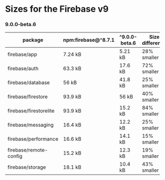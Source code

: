 # Sizes for the Firebase v9
### 9.0.0-beta.6

| package                | npm:firebase@^8.7.1 | ^9.0.0-beta.6 | Size difference |
| ---------------------- | ------------------- | ------------- | --------------- |
| firebase/app           | 7.24 kB             | 5.21 kB       | 28% smaller     |
| firebase/auth          | 63.3 kB             | 17.6 kB       | 72% smaller     |
| firebase/database      | 56 kB               | 41.8 kB       | 25% smaller     |
| firebase/firestore     | 93.9 kB             | 56 kB         | 40% smaller     |
| firebase/firestorelite | 93.9 kB             | 15.2 kB       | 84% smaller     |
| firebase/messaging     | 16.4 kB             | 12.2 kB       | 25% smaller     |
| firebase/performance   | 16.6 kB             | 14.1 kB       | 15% smaller     |
| firebase/remote-config | 15.2 kB             | 12.3 kB       | 19% smaller     |
| firebase/storage       | 18.1 kB             | 10.4 kB       | 43% smaller     |